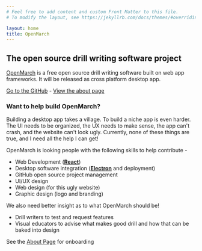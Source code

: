 ```yaml
---
# Feel free to add content and custom Front Matter to this file.
# To modify the layout, see https://jekyllrb.com/docs/themes/#overriding-theme-defaults

layout: home
title: OpenMarch
---
```


## The open source drill writing software project

[OpenMarch](https://github.com/AlexDumo/OpenMarch) is a free open source drill writing software built on web app frameworks.
It will be released as cross platform desktop app.

[Go to the GitHub]([OpenMarch](https://github.com/AlexDumo/OpenMarch)) - [View the about page](about.markdown)

### Want to help build OpenMarch?

Building a desktop app takes a village. To build a niche app is even harder. The UI needs to be organized, the UX needs
to make sense, the app can't crash, and the website can't look ugly. Currently, none of these things are true, and I
need all the help I can get!

OpenMarch is looking people with the following skills to help contribute -
- Web Development ([**React**](https://react.dev/))
- Desktop software integration ([**Electron**](https://www.electronjs.org/) and deployment)
- GitHub open source project management
- UI/UX design
- Web design (for this ugly website)
- Graphic design (logo and branding)

We also need better insight as to what OpenMarch should be!
- Drill writers to test and request features
- Visual educators to advise what makes good drill and how that can be baked into design

See the [About Page](about.markdown) for onboarding
